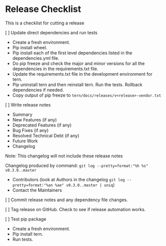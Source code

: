 # Release Checklist

This is a checklist for cutting a release

[ ] Update direct dependencies and run tests
* Create a fresh environment.
* Pip install wheel.
* Pip install each of the first level dependencies listed in the dependencies.yml file.
* Do pip freeze and check the major and minor versions for all the dependencies in the requirements.txt file.
* Update the requirements.txt file in the development environment for tern.
* Pip uninstall tern and then reinstall tern. Run the tests. Rollback dependencies if needed.
* Copy output of pip freeze to `tern/docs/releases/v<release>-vendor.txt`

[ ] Write release notes
* Summary
* New Features (if any)
* Deprecated Features (if any)
* Bug Fixes (if any)
* Resolved Technical Debt (if any)
* Future Work
* Changelog

Note: This changelog will not include these release notes

Changelog produced by command: `git log --pretty=format:"%h %s" v0.3.0..master`

* Contributors (look at Authors in the changelog `git log --pretty=format:"%an %ae" v0.3.0..master | uniq`)
* Contact the Maintainers

[ ] Commit release notes and any dependency file changes.

[ ] Tag release on GitHub. Check to see if release automation works.

[ ] Test pip package
* Create a fresh environment.
* Pip install tern.
* Run tests.
